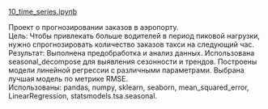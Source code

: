 [10]: https://github.com/ponandrew100/y_praktikum/blob/master/10_time_series/10_time_series.ipynb  

[10_time_series.ipynb][10]  

Проект о прогнозировании заказов в аэропорту.  
Цель: Чтобы привлекать больше водителей в период пиковой нагрузки, нужно спрогнозировать количество заказов такси на следующий час.  
Результат: Выполнена предобработка и анализ данных. Использована seasonal_decompose для выявления сезонности и трендов. Построены модели линейной регрессии с различными параметрами. Выбрана лучшая модель по метрике RMSE.   
Использованы: pandas, numpy, sklearn, seaborn, mean_squared_error, LinearRegression, statsmodels.tsa.seasonal.
